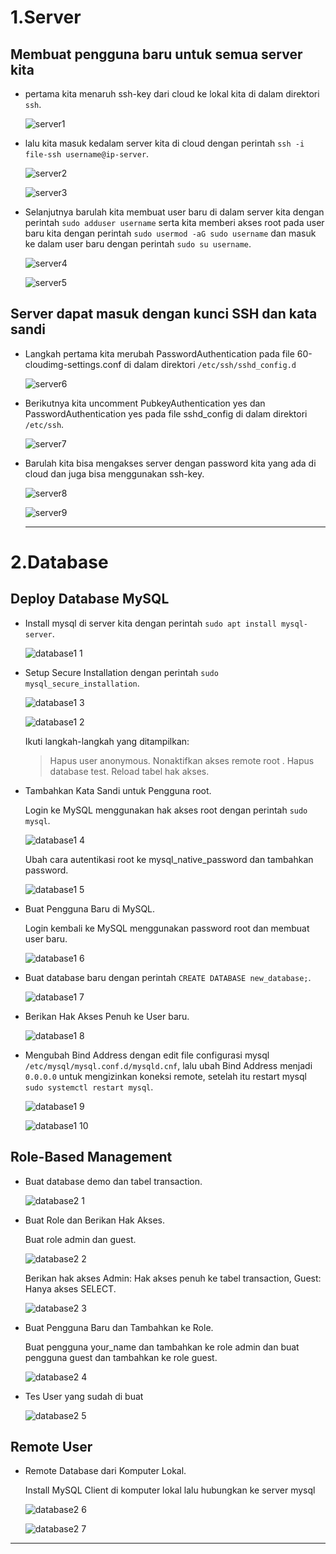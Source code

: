 # 1.Server

## Membuat pengguna baru untuk semua server kita
- pertama kita menaruh ssh-key dari cloud ke lokal kita di dalam direktori `ssh`. 

  ![server1](https://github.com/user-attachments/assets/528a1a55-df30-4394-98b6-34aaf08cac59)

- lalu kita masuk kedalam server kita di cloud dengan perintah `ssh -i file-ssh username@ip-server`.

  ![server2](https://github.com/user-attachments/assets/4aa17a05-946c-4a54-9295-66821043f245)

  ![server3](https://github.com/user-attachments/assets/5b7a59da-3c54-4eb2-9b0d-8f5e41bc4c61)

- Selanjutnya barulah kita membuat user baru di dalam server kita dengan perintah `sudo adduser username` serta kita memberi akses root
  pada user baru kita dengan perintah `sudo usermod -aG sudo username` dan masuk ke dalam user baru dengan perintah `sudo su username`.

  ![server4](https://github.com/user-attachments/assets/dfb97f6e-aede-46e6-bfb8-2538fc43a56c)

  ![server5](https://github.com/user-attachments/assets/e43d15c0-8ef2-4a80-bbec-d94f15014611)

##  Server dapat masuk dengan kunci SSH dan kata sandi 
- Langkah pertama kita merubah PasswordAuthentication pada file 60-cloudimg-settings.conf di dalam direktori `/etc/ssh/sshd_config.d`

  ![server6](https://github.com/user-attachments/assets/5170644b-0c51-41d7-b84f-7ed1ab3c0dcf)

- Berikutnya kita uncomment PubkeyAuthentication yes dan PasswordAuthentication yes pada file sshd_config di dalam direktori
  `/etc/ssh`.

  ![server7](https://github.com/user-attachments/assets/bd1b92f9-a173-4c5c-b3f3-676100f96a5f)

- Barulah kita bisa mengakses server dengan password kita yang ada di cloud dan juga bisa menggunakan ssh-key.

  ![server8](https://github.com/user-attachments/assets/7c3e04e5-3682-4b51-949c-f5a62cbc858c)

  ![server9](https://github.com/user-attachments/assets/81778fe5-18a3-466d-a90f-5a7a21b35b75)

  ---

# 2.Database

##  Deploy Database MySQL
- Install mysql di server kita dengan perintah `sudo apt install mysql-server`.

  ![database1 1](https://github.com/user-attachments/assets/525a4d05-2b44-48cb-b181-28ace168cb26)

- Setup Secure Installation dengan perintah `sudo mysql_secure_installation`.

  ![database1 3](https://github.com/user-attachments/assets/0d851349-c07a-4039-ad74-3baaf5dd7515)

  ![database1 2](https://github.com/user-attachments/assets/e2d62c12-df8c-4a7f-a489-55d8bb859716)

  Ikuti langkah-langkah yang ditampilkan:
    > Hapus user anonymous.
    > Nonaktifkan akses remote root .
    > Hapus database test.
    > Reload tabel hak akses.

- Tambahkan Kata Sandi untuk Pengguna root.

  Login ke MySQL menggunakan hak akses root dengan perintah `sudo mysql`.

  ![database1 4](https://github.com/user-attachments/assets/1688164a-d980-4813-925b-b5376e980a1b)

  Ubah cara autentikasi root ke mysql_native_password dan tambahkan password.

  ![database1 5](https://github.com/user-attachments/assets/5c1cb50e-d15f-4ebe-b1a9-42357e5ba64b)

- Buat Pengguna Baru di MySQL.

  Login kembali ke MySQL menggunakan password root dan membuat user baru.

  ![database1 6](https://github.com/user-attachments/assets/83852c7c-4082-4a71-bad6-a998b3ecb920)

- Buat database baru dengan perintah `CREATE DATABASE new_database;`.

  ![database1 7](https://github.com/user-attachments/assets/28a875cd-97a3-403b-a13e-f75892071198)

- Berikan Hak Akses Penuh ke User baru.

  ![database1 8](https://github.com/user-attachments/assets/8e6defd9-99b4-43d4-a972-55c2b361a5b2)

- Mengubah Bind Address dengan edit file configurasi mysql `/etc/mysql/mysql.conf.d/mysqld.cnf`, lalu ubah Bind Address
  menjadi `0.0.0.0` untuk mengizinkan koneksi remote, setelah itu restart mysql `sudo systemctl restart mysql`.

  ![database1 9](https://github.com/user-attachments/assets/f409fb9a-69f6-46e0-b6e1-f555fd23e66a)

  ![database1 10](https://github.com/user-attachments/assets/d4e8aca3-a218-477e-920d-5f3ce9c4b080)

## Role-Based Management
- Buat database demo dan tabel transaction.

  ![database2 1](https://github.com/user-attachments/assets/e341b9fa-d809-4478-a94a-50f828d07827)

-  Buat Role dan Berikan Hak Akses.

   Buat role admin dan guest.

   ![database2 2](https://github.com/user-attachments/assets/662be0ee-b326-4958-9665-a36e9ebb1cac)

   Berikan hak akses Admin: Hak akses penuh ke tabel transaction, Guest: Hanya akses SELECT.

   ![database2 3](https://github.com/user-attachments/assets/d9ed0acc-4dbe-47a1-b265-23d8569a0297)

- Buat Pengguna Baru dan Tambahkan ke Role.

  Buat pengguna your_name dan tambahkan ke role admin dan buat pengguna guest dan tambahkan ke role guest.

  ![database2 4](https://github.com/user-attachments/assets/80dab9a6-7b18-4083-b5bc-8bf49142dd0a)

- Tes User yang sudah di buat

  ![database2 5](https://github.com/user-attachments/assets/1f0888dd-be29-46b9-a2e7-d0ff0e35207f)

##  Remote User
- Remote Database dari Komputer Lokal.

  Install MySQL Client di komputer lokal lalu hubungkan ke server mysql

  ![database2 6](https://github.com/user-attachments/assets/e4cb7d31-929e-4c76-9c86-54e707e2923b)

  ![database2 7](https://github.com/user-attachments/assets/f46eec1c-0713-4cb7-8d74-8fd72338582e)


---




  



  
  
  


   








  

  











  

